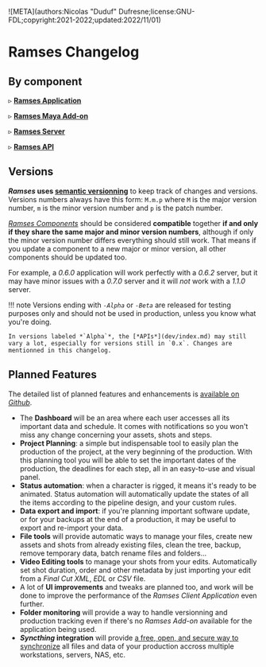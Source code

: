 ![META](authors:Nicolas "Duduf" Dufresne;license:GNU-FDL;copyright:2021-2022;updated:2022/11/01)

# Ramses Changelog

## By component

▹ **[Ramses Application](changelog-app.md)**

▹ **[Ramses Maya Add-on](changelog-maya.md)**

▹ **[Ramses Server](changelog-server.md)**

▹ **[Ramses API](changelog-api.md)**

## Versions

***Ramses* uses [semantic versionning](https://semver.org)** to keep track of changes and versions. Versions numbers always have this form: `M.m.p` where `M` is the major version number, `m` is the minor version number and `p` is the patch number.

*[Ramses Components](components/index.md)* should be considered **compatible** together **if and only if they share the same major and minor version numbers**, although if only the minor version number differs everything should still work. That means if you update a component to a new major or minor version, all other components should be updated too.

For example, a *0.6.0* application will work perfectly with a *0.6.2* server, but it may have minor issues with a *0.7.0* server and it will *not* work with a *1.1.0* server.

!!! note
    Versions ending with *`-Alpha`* or *`-Beta`* are released for testing purposes only and should not be used in production, unless you know what you're doing.

    In versions labeled *`Alpha`*, the [*APIs*](dev/index.md) may still vary a lot, especially for versions still in `0.x`. Changes are mentionned in this changelog.

## Planned Features

The detailed list of planned features and enhancements is [available on *Github*](https://github.com/RxLaboratory/Ramses/labels/enhancement).

- The **Dashboard** will be an area where each user accesses all its important data and schedule. It comes with notifications so you won't miss any change concerning your assets, shots and steps.
- **Project Planning**: a simple but indispensable tool to easily plan the production of the project, at the very beginning of the production. With this planning tool you will be able to set the important dates of the production, the deadlines for each step, all in an easy-to-use and visual panel.
- **Status automation**: when a character is rigged, it means it's ready to be animated. Status automation will automatically update the states of all the items according to the pipeline design, and your custom rules.
- **Data export and import**: if you're planning important software update, or for your backups at the end of a production, it may be useful to export and re-import your data.
- **File tools** will provide automatic ways to manage your files, create new assets and shots from already existing files, clean the tree, backup, remove temporary data, batch rename files and folders...
- **Video Editing tools** to manage your shots from your edits. Automatically set shot duration, order and other metadata by just importing your edit from a *Final Cut XML*, *EDL* or *CSV* file.
- A lot of **UI improvements** and tweaks are planned too, and work will be done to improve the performance of the *Ramses Client Application* even further.
- **Folder monitoring** will provide a way to handle versionning and production tracking even if there's no *Ramses Add-on* available for the application being used. 
- **_Syncthing_ integration** will provide [a free, open, and secure way to synchronize](https://syncthing.net/) all files and data of your production accross multiple workstations, servers, NAS, etc.
